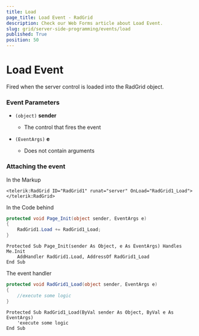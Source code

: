 ```yaml
---
title: Load
page_title: Load Event - RadGrid
description: Check our Web Forms article about Load Event.
slug: grid/server-side-programming/events/load
published: True
position: 50
---
```


# Load Event

Fired when the server control is loaded into the RadGrid object.


### Event Parameters

* `(object)` **sender**

    * The control that fires the event

* `(EventArgs)` **e**

    * Does not contain arguments

### Attaching the event

In the Markup

````ASP.NET
<telerik:RadGrid ID="RadGrid1" runat="server" OnLoad="RadGrid1_Load">
</telerik:RadGrid>
````

In the Code behind

````C#
protected void Page_Init(object sender, EventArgs e)
{
    RadGrid1.Load += RadGrid1_Load;
}
````
````VB
Protected Sub Page_Init(sender As Object, e As EventArgs) Handles Me.Init
    AddHandler RadGrid1.Load, AddressOf RadGrid1_Load
End Sub
````

The event handler

````C#
protected void RadGrid1_Load(object sender, EventArgs e)
{
    //execute some logic
}
````
````VB
Protected Sub RadGrid1_Load(ByVal sender As Object, ByVal e As EventArgs)
    'execute some logic
End Sub
````

  
